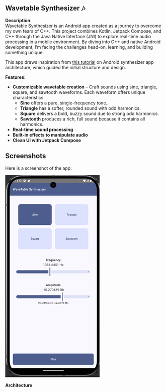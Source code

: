 
## Wavetable Synthesizer 🎶

**Description**:  
Wavetable Synthesizer is an Android app created as a journey to overcome my own fears of C++. This project combines Kotlin, Jetpack Compose, and C++ through the Java Native Interface (JNI) to explore real-time audio processing in a mobile environment. By diving into C++ and native Android development, I’m facing the challenges head-on, learning, and building something unique.

This app draws inspiration from [this tutorial](https://thewolfsound.com/android-synthesizer-1-app-architecture/) on Android synthesizer app architecture, which guided the initial structure and design.

**Features**:

-   **Customizable wavetable creation** – Craft sounds using sine, triangle, square, and sawtooth waveforms. Each waveform offers unique characteristics:
    -   **Sine** offers a pure, single-frequency tone..
    -   **Triangle** has a softer, rounded sound with odd harmonics.
    -   **Square** delivers a bold, buzzy sound due to strong odd harmonics.
    -   **Sawtooth** produces a rich, full sound because it contains all harmonics.
-   **Real-time sound processing**
-   **Built-in effects to manipulate audio**
-   **Clean UI with Jetpack Compose**

## Screenshots

Here is a screenshot of the app:

<img src="screenshot/screenshot.png" alt="Screenshot" width="300"/>

**Architecture**
